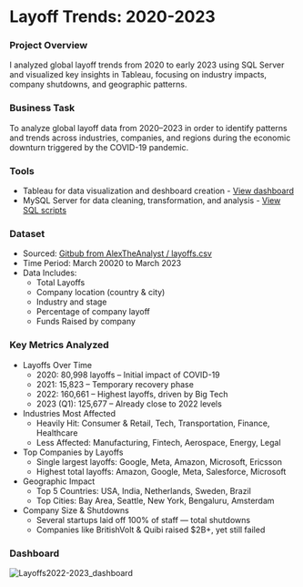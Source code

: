 # Layoff Trends: 2020-2023

### Project Overview
I analyzed global layoff trends from 2020 to early 2023 using SQL Server and visualized key insights in Tableau, focusing on industry impacts, company shutdowns, and geographic patterns.

### Business Task
To analyze global layoff data from 2020–2023 in order to identify patterns and trends across industries, companies, and regions during the economic downturn triggered by the COVID-19 pandemic.

### Tools
- Tableau for data visualization and deshboard creation - [View dashboard](https://public.tableau.com/app/profile/jisoo.kim5135/viz/LayoffTrends20202023/Dashboard1?publish=yes)
- MySQL Server for data cleaning, transformation, and analysis - [View SQL scripts](https://github.com/jisookim33/Layoff-Exploratory-Data-Analysis)

### Dataset
- Sourced: [Gitbub from AlexTheAnalyst / layoffs.csv](https://github.com/AlexTheAnalyst/MySQL-YouTube-Series/blob/2fafcfb55511e089ab19aa1d5d542f138f68991a/layoffs.csv)<br />
- Time Period: March 20020 to March 2023<br />
- Data Includes:<br />
  - Total Layoffs
  - Company location (country & city)
  - Industry and stage
  - Percentage of company layoff
  - Funds Raised by company

### Key Metrics Analyzed
- Layoffs Over Time
  - 2020: 80,998 layoffs – Initial impact of COVID-19
  - 2021: 15,823 – Temporary recovery phase
  - 2022: 160,661 – Highest layoffs, driven by Big Tech
  - 2023 (Q1): 125,677 – Already close to 2022 levels
- Industries Most Affected
  - Heavily Hit: Consumer & Retail, Tech, Transportation, Finance, Healthcare
  - Less Affected: Manufacturing, Fintech, Aerospace, Energy, Legal
- Top Companies by Layoffs
  - Single largest layoffs: Google, Meta, Amazon, Microsoft, Ericsson
  - Highest total layoffs: Amazon, Google, Meta, Salesforce, Microsoft
- Geographic Impact
  - Top 5 Countries: USA, India, Netherlands, Sweden, Brazil
  - Top Cities: Bay Area, Seattle, New York, Bengaluru, Amsterdam
- Company Size & Shutdowns
  - Several startups laid off 100% of staff — total shutdowns
  - Companies like BritishVolt & Quibi raised $2B+, yet still failed

### Dashboard
![Layoffs2022-2023_dashboard](https://github.com/user-attachments/assets/3eecb6ce-97d0-430b-9bd2-9030d015b511)


